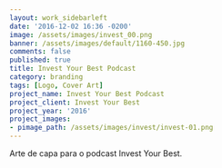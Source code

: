 ```yaml
---
layout: work_sidebarleft
date: '2016-12-02 16:36 -0200'
image: /assets/images/invest_00.png
banner: /assets/images/default/1160-450.jpg
comments: false
published: true
title: Invest Your Best Podcast
category: branding
tags: [Logo, Cover Art]
project_name: Invest Your Best Podcast
project_client: Invest Your Best
project_year: '2016'
project_images:
- pimage_path: /assets/images/invest/invest-01.png
---
```

Arte de capa para o podcast Invest Your Best.
